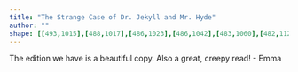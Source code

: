 ```yaml
---
title: "The Strange Case of Dr. Jekyll and Mr. Hyde"
author: ""
shape: [[493,1015],[488,1017],[486,1023],[486,1042],[483,1060],[482,1126],[478,1175],[477,1235],[475,1250],[472,1317],[472,1383],[468,1489],[470,1494],[477,1499],[496,1499],[499,1498],[504,1491],[503,1467],[506,1429],[505,1394],[507,1380],[511,1273],[513,1256],[513,1204],[516,1175],[516,1125],[520,1121],[530,1119],[634,1119],[642,1115],[644,1107],[645,1067],[648,1045],[648,1033],[646,1027],[643,1025],[635,1024],[518,1015]]
---
```

The edition we have is a beautiful copy.  Also a great, creepy read! - Emma
